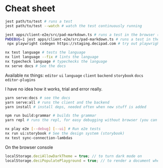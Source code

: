 # Cheat sheet

```bash
jest path/to/test # runs a test
jest path/to/test --watch # watch the test continuously running

jest apps/client-e2e/src/pad-markdown.ts # runs a test in the browser (headless)
PWDEBUG=1 jest apps/client-e2e/src/pad-markdown.ts # runs a test in the browser (headed) pause execution with await page.pause();
 npx playwright codegen https://staging.decipad.com # try out playwright and get some selectors and code for tests

nx test language # tests the language
nx lint language --fix # lints the language
nx typecheck language # typechecks the language
nx serve docs # See the docs
```

Available nx things: `editor` `ui` `language` `client` `backend` `storybook` `docs` `editor-plugins`

I have no idea how it works, trial and error really.

```bash
yarn serve:docs # see the docs
yarn serve:all # runs the client and the backend
yarn install # install deps, needed often when new stuff is added

npm run build:grammar # builds the grammar
yarn repl # runs the repl, for easy debugging without browser (you can attach the inspector)

nx play e2e [--debug] [--ui] # Run e2e tests
nx run ui:storybook # See the design system (storybook)
nx test sync-connection-lambdas
```

On the browser console

```js
localStorage.deciAllowDarkTheme = true; // to turn dark mode on
localStorage.deciPopulatePlayground = true; // to render a document when in the playground.
```
